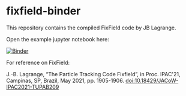 # fixfield-binder

This repository contains the compiled FixField code by JB Lagrange. 

Open the example jupyter notebook here:

[![Binder](https://mybinder.org/badge_logo.svg)](https://mybinder.org/v2/gh/aoeftiger/fixfield-binder/HEAD?filepath=example.ipynb)

For reference on FixField:

J.-B. Lagrange, “The Particle Tracking Code Fixfield”, in Proc. IPAC'21, Campinas, SP, Brazil, May 2021, pp. 1905-1906. [doi:10.18429/JACoW-IPAC2021-TUPAB209](https://doi.org/10.18429/JACoW-IPAC2021-TUPAB209)
